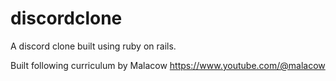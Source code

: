 # discordclone

A discord clone built using ruby on rails. 

Built following curriculum by Malacow 
https://www.youtube.com/@malacow